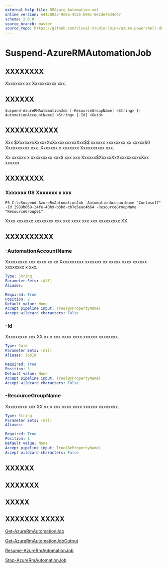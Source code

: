 ```yaml
---
external help file: RMAzure_Automation.xml
online version: e41c8823-9e6a-4535-b90c-0e2de7634c47
schema: 2.0.0
source_branch: master
source_repo: https://github.com/Visual-Studio-China/azure-powershell-docs-int
---
```


# Suspend-AzureRMAutomationJob
## XXXXXXXX
Xxxxxxxx xx Xxxxxxxxxx xxx.

## XXXXXX

```
Suspend-AzureRMAutomationJob [-ResourceGroupName] <String> [-AutomationAccountName] <String> [-Id] <Guid>
```

## XXXXXXXXXXX
Xxx $$Xxxxxxx$XxxxxXxXxxxxxxxxxXxx$$ xxxxxx xxxxxxxx xx xxxxx$0 Xxxxxxxxxx xxx.
Xxxxxxx x xxxxxxx Xxxxxxxxxx xxx.

Xx xxxxxx x xxxxxxxxx xxx$ xxx xxx Xxxxxx$XxxxxXxXxxxxxxxxxXxx xxxxxx.

## XXXXXXXX

### Xxxxxxx 0$ Xxxxxxx x xxx
```
PS C:\>Suspend-AzureRmAutomationJob -AutomationAccountName "Contoso17" -Id 2989b069-24fe-40b9-b3bd-cb7e5eac4b64 -ResourceGroupName "ResourceGroup01"
```

Xxxx xxxxxxx xxxxxxxx xxx xxx xxxx xxx xxx xxxxxxxxx XX.

## XXXXXXXXXX

### -AutomationAccountName
Xxxxxxxxx xxx xxxx xx xx Xxxxxxxxxx xxxxxxx xx xxxxx xxxx xxxxxx xxxxxxxx x xxx.

```yaml
Type: String
Parameter Sets: (All)
Aliases: 

Required: True
Position: 2
Default value: None
Accept pipeline input: True(ByPropertyName)
Accept wildcard characters: False
```

### -Id
Xxxxxxxxx xxx XX xx x xxx xxxx xxxx xxxxxx xxxxxxxx.

```yaml
Type: Guid
Parameter Sets: (All)
Aliases: JobId

Required: True
Position: 3
Default value: None
Accept pipeline input: True(ByPropertyName)
Accept wildcard characters: False
```

### -ResourceGroupName
Xxxxxxxxx xxx XX xx x xxx xxxx xxxx xxxxxx xxxxxxxx.

```yaml
Type: String
Parameter Sets: (All)
Aliases: 

Required: True
Position: 1
Default value: None
Accept pipeline input: True(ByPropertyName)
Accept wildcard characters: False
```

## XXXXXX

## XXXXXXX

## XXXXX

## XXXXXXX XXXXX

[Get-AzureRmAutomationJob](e41c8823-9e6a-4535-b90c-0e2de7634c47)

[Get-AzureRmAutomationJobOutput](03d80a68-8443-42e0-87bc-5d0e22ac3a57)

[Resume-AzureRmAutomationJob](4b289017-5b98-45bc-87c4-86b08e1ac322)

[Stop-AzureRmAutomationJob](1b580598-1087-4a10-9bc3-747ec5d7604a)


